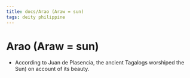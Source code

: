 ```yaml
---
title: docs/Arao (Araw = sun)
tags: deity philippine
---
```


# Arao (Araw = sun)
- According to Juan de Plasencia, the ancient Tagalogs worshiped the Sun) on account of its beauty.